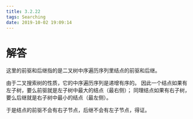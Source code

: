 ```yaml
---
title: 3.2.22
tags: Searching
date: 2019-10-02 19:09:14
---
```


# 解答

这里的前驱和后继指的是二叉树中序遍历序列里结点的前驱和后继。

由于二叉搜索树的性质，它的中序遍历序列是递增有序的。
因此一个结点如果有左子树，要么前驱就是左子树中最大的结点（最右侧）；
同理结点如果有右子树，要么后继就是右子树中最小的结点（最左侧）。

于是结点的前驱不会有右子节点，后继不会有左子节点，得证。